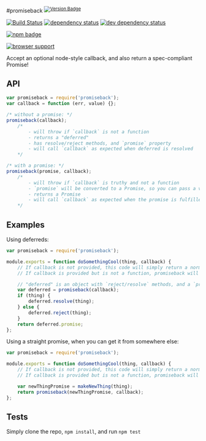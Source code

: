 #promiseback <sup>[![Version Badge][npm-version-svg]][npm-url]</sup>

[![Build Status][travis-svg]][travis-url]
[![dependency status][deps-svg]][deps-url]
[![dev dependency status][dev-deps-svg]][dev-deps-url]

[![npm badge][npm-badge-png]][npm-url]

[![browser support][testling-png]][testling-url]

Accept an optional node-style callback, and also return a spec-compliant Promise!

## API
```js
var promiseback = require('promiseback');
var callback = function (err, value) {};

/* without a promise: */
promiseback(callback);
	/*
		- will throw if `callback` is not a function
		- returns a "deferred"
		- has resolve/reject methods, and `promise` property
		- will call `callback` as expected when deferred is resolved
	*/

/* with a promise: */
promiseback(promise, callback);
	/*
		- will throw if `callback` is truthy and not a function
		- `promise` will be converted to a Promise, so you can pass a value as well
		- returns a Promise
		- will call `callback` as expected when the promise is fulfilled
	*/
```

## Examples

Using deferreds:
```js
var promiseback = require('promiseback');

module.exports = function doSomethingCool(thing, callback) {
	// If callback is not provided, this code will simply return a normal promise.
	// If callback is provided but is not a function, promiseback will immediately throw a TypeError.

	// "deferred" is an object with `reject/resolve` methods, and a `promise` property.
	var deferred = promiseback(callback);
	if (thing) {
		deferred.resolve(thing);
	} else {
		deferred.reject(thing);
	}
	return deferred.promise;
};
```

Using a straight promise, when you can get it from somewhere else:
```js
var promiseback = require('promiseback');

module.exports = function doSomethingCool(thing, callback) {
	// If callback is not provided, this code will simply return a normal promise.
	// If callback is provided but is not a function, promiseback will immediately throw a TypeError.

	var newThingPromise = makeNewThing(thing);
	return promiseback(newThingPromise, callback);
};
```

## Tests
Simply clone the repo, `npm install`, and run `npm test`

[npm-url]: https://npmjs.org/package/promiseback
[npm-version-svg]: http://vb.teelaun.ch/ljharb/promiseback.svg
[travis-svg]: https://travis-ci.org/ljharb/promiseback.svg
[travis-url]: https://travis-ci.org/ljharb/promiseback
[deps-svg]: https://david-dm.org/ljharb/promiseback.svg
[deps-url]: https://david-dm.org/ljharb/promiseback
[dev-deps-svg]: https://david-dm.org/ljharb/promiseback/dev-status.svg
[dev-deps-url]: https://david-dm.org/ljharb/promiseback#info=devDependencies
[testling-png]: https://ci.testling.com/ljharb/promiseback.png
[testling-url]: https://ci.testling.com/ljharb/promiseback
[npm-badge-png]: https://nodei.co/npm/promiseback.png?downloads=true&stars=true

